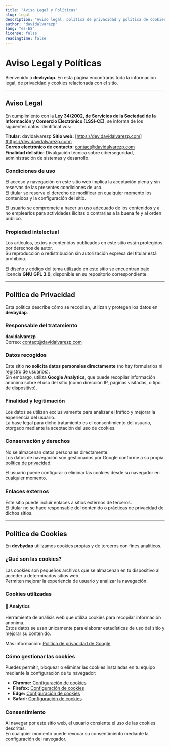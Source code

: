 ```yaml
---
title: "Aviso Legal y Políticas"
slug: legal
description: "Aviso legal, política de privacidad y política de cookies."
author: "davidalvarezp"
lang: "es-ES"
license: false
readingtime: false
---
```


# Aviso Legal y Políticas

Bienvenido a **devbydap**. En esta página encontrarás toda la información legal, de privacidad y cookies relacionada con el sitio.

---

## Aviso Legal

En cumplimiento con la **Ley 34/2002, de Servicios de la Sociedad de la Información y Comercio Electrónico (LSSI-CE)**, se informa de los siguientes datos identificativos:

**Titular:** davidalvarezp
**Sitio web:** [https://dev.davidalvarezp.com](https://dev.davidalvarezp.com)  
**Correo electrónico de contacto:** contact@davidalvarezp.com  
**Finalidad del sitio:** Divulgación técnica sobre ciberseguridad, administración de sistemas y desarrollo.

### Condiciones de uso

El acceso y navegación en este sitio web implica la aceptación plena y sin reservas de las presentes condiciones de uso.  
El titular se reserva el derecho de modificar en cualquier momento los contenidos y la configuración del sitio.

El usuario se compromete a hacer un uso adecuado de los contenidos y a no emplearlos para actividades ilícitas o contrarias a la buena fe y al orden público.

### Propiedad intelectual

Los artículos, textos y contenidos publicados en este sitio están protegidos por derechos de autor.  
Su reproducción o redistribución sin autorización expresa del titular está prohibida.

El diseño y código del tema utilizado en este sitio se encuentran bajo licencia **GNU GPL 3.0**, disponible en su repositorio correspondiente.

---

## Política de Privacidad

Esta política describe cómo se recopilan, utilizan y protegen los datos en **devbydap**.

### Responsable del tratamiento

**davidalvarezp**  
Correo: contact@davidalvarezp.com

### Datos recogidos

Este sitio **no solicita datos personales directamente** (no hay formularios ni registro de usuarios).  
Sin embargo, utiliza **Google Analytics**, que puede recopilar información anónima sobre el uso del sitio (como dirección IP, páginas visitadas, o tipo de dispositivo).

### Finalidad y legitimación

Los datos se utilizan exclusivamente para analizar el tráfico y mejorar la experiencia del usuario.  
La base legal para dicho tratamiento es el consentimiento del usuario, otorgado mediante la aceptación del uso de cookies.

### Conservación y derechos

No se almacenan datos personales directamente.  
Los datos de navegación son gestionados por Google conforme a su propia [política de privacidad](https://policies.google.com/privacy).

El usuario puede configurar o eliminar las cookies desde su navegador en cualquier momento.

### Enlaces externos

Este sitio puede incluir enlaces a sitios externos de terceros.  
El titular no se hace responsable del contenido o prácticas de privacidad de dichos sitios.

---

## Política de Cookies

En **devbydap** utilizamos cookies propias y de terceros con fines analíticos.

### ¿Qué son las cookies?

Las cookies son pequeños archivos que se almacenan en tu dispositivo al acceder a determinados sitios web.  
Permiten mejorar la experiencia de usuario y analizar la navegación.

### Cookies utilizadas

#### 🔹 Analytics
Herramienta de análisis web que utiliza cookies para recopilar información anónima.  
Estos datos se usan únicamente para elaborar estadísticas de uso del sitio y mejorar su contenido.

Más información: [Política de privacidad de Google](https://policies.google.com/privacy)

### Cómo gestionar las cookies

Puedes permitir, bloquear o eliminar las cookies instaladas en tu equipo mediante la configuración de tu navegador:

- **Chrome:** [Configuración de cookies](https://support.google.com/chrome/answer/95647)  
- **Firefox:** [Configuración de cookies](https://support.mozilla.org/es/kb/habilitar-y-deshabilitar-cookies-sitios-web)  
- **Edge:** [Configuración de cookies](https://support.microsoft.com/es-es/microsoft-edge/eliminar-cookies-en-microsoft-edge-63947406-40ac-c3b8-57b9-2a946a29ae09)  
- **Safari:** [Configuración de cookies](https://support.apple.com/es-es/guide/safari/sfri11471/mac)

### Consentimiento

Al navegar por este sitio web, el usuario consiente el uso de las cookies descritas.  
En cualquier momento puede revocar su consentimiento mediante la configuración del navegador.
